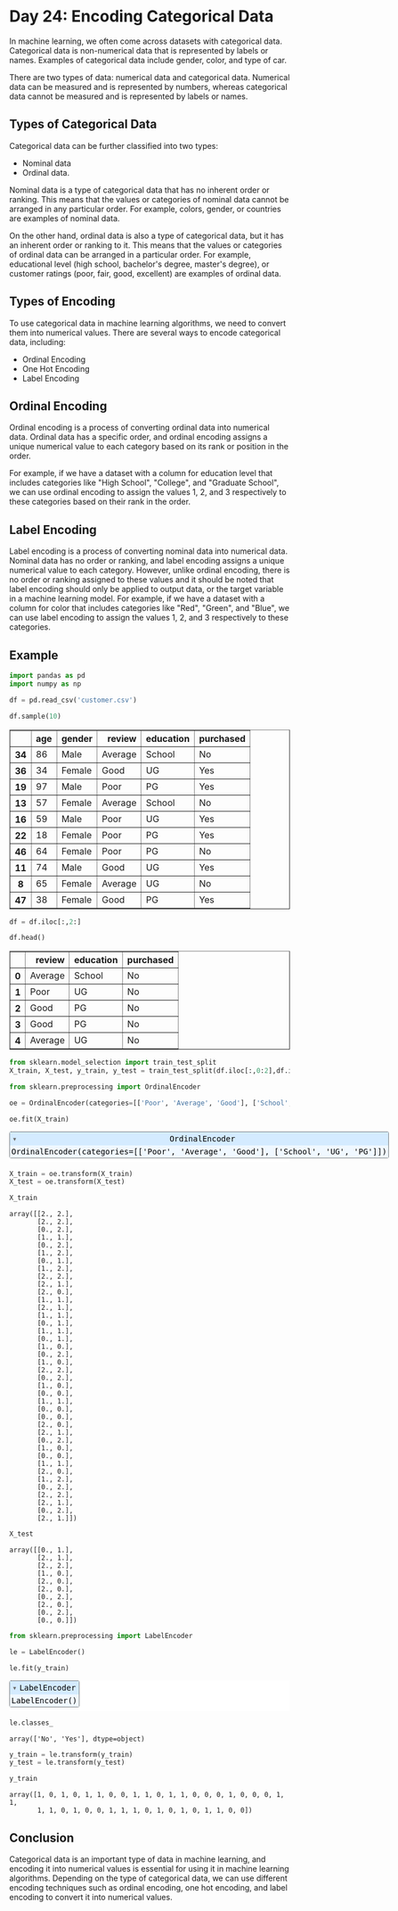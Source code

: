 # Day 24: Encoding Categorical Data

In machine learning, we often come across datasets with categorical data. Categorical data is non-numerical data that is represented by labels or names. Examples of categorical data include gender, color, and type of car.

There are two types of data: numerical data and categorical data. Numerical data can be measured and is represented by numbers, whereas categorical data cannot be measured and is represented by labels or names.


## Types of Categorical Data

Categorical data can be further classified into two types: 
- Nominal data 
- Ordinal data.

Nominal data is a type of categorical data that has no inherent order or ranking. This means that the values or categories of nominal data cannot be arranged in any particular order. For example, colors, gender, or countries are examples of nominal data.

On the other hand, ordinal data is also a type of categorical data, but it has an inherent order or ranking to it. This means that the values or categories of ordinal data can be arranged in a particular order. For example, educational level (high school, bachelor's degree, master's degree), or customer ratings (poor, fair, good, excellent) are examples of ordinal data.


## Types of Encoding

To use categorical data in machine learning algorithms, we need to convert them into numerical values. There are several ways to encode categorical data, including:

- Ordinal Encoding
- One Hot Encoding
- Label Encoding


## Ordinal Encoding

Ordinal encoding is a process of converting ordinal data into numerical data. Ordinal data has a specific order, and ordinal encoding assigns a unique numerical value to each category based on its rank or position in the order.

For example, if we have a dataset with a column for education level that includes categories like "High School", "College", and "Graduate School", we can use ordinal encoding to assign the values 1, 2, and 3 respectively to these categories based on their rank in the order.

## Label Encoding
Label encoding is a process of converting nominal data into numerical data. Nominal data has no order or ranking, and label encoding assigns a unique numerical value to each category. However, unlike ordinal encoding, there is no order or ranking assigned to these values and it should be noted that label encoding should only be applied to output data, or the target variable in a machine learning model.
For example, if we have a dataset with a column for color that includes categories like "Red", "Green", and "Blue", we can use label encoding to assign the values 1, 2, and 3 respectively to these categories.

## Example


```python
import pandas as pd
import numpy as np
```


```python
df = pd.read_csv('customer.csv')
```


```python
df.sample(10)
```




<div>
<style scoped>
    .dataframe tbody tr th:only-of-type {
        vertical-align: middle;
    }

    .dataframe tbody tr th {
        vertical-align: top;
    }

    .dataframe thead th {
        text-align: right;
    }
</style>
<table border="1" class="dataframe">
  <thead>
    <tr style="text-align: right;">
      <th></th>
      <th>age</th>
      <th>gender</th>
      <th>review</th>
      <th>education</th>
      <th>purchased</th>
    </tr>
  </thead>
  <tbody>
    <tr>
      <th>34</th>
      <td>86</td>
      <td>Male</td>
      <td>Average</td>
      <td>School</td>
      <td>No</td>
    </tr>
    <tr>
      <th>36</th>
      <td>34</td>
      <td>Female</td>
      <td>Good</td>
      <td>UG</td>
      <td>Yes</td>
    </tr>
    <tr>
      <th>19</th>
      <td>97</td>
      <td>Male</td>
      <td>Poor</td>
      <td>PG</td>
      <td>Yes</td>
    </tr>
    <tr>
      <th>13</th>
      <td>57</td>
      <td>Female</td>
      <td>Average</td>
      <td>School</td>
      <td>No</td>
    </tr>
    <tr>
      <th>16</th>
      <td>59</td>
      <td>Male</td>
      <td>Poor</td>
      <td>UG</td>
      <td>Yes</td>
    </tr>
    <tr>
      <th>22</th>
      <td>18</td>
      <td>Female</td>
      <td>Poor</td>
      <td>PG</td>
      <td>Yes</td>
    </tr>
    <tr>
      <th>46</th>
      <td>64</td>
      <td>Female</td>
      <td>Poor</td>
      <td>PG</td>
      <td>No</td>
    </tr>
    <tr>
      <th>11</th>
      <td>74</td>
      <td>Male</td>
      <td>Good</td>
      <td>UG</td>
      <td>Yes</td>
    </tr>
    <tr>
      <th>8</th>
      <td>65</td>
      <td>Female</td>
      <td>Average</td>
      <td>UG</td>
      <td>No</td>
    </tr>
    <tr>
      <th>47</th>
      <td>38</td>
      <td>Female</td>
      <td>Good</td>
      <td>PG</td>
      <td>Yes</td>
    </tr>
  </tbody>
</table>
</div>




```python
df = df.iloc[:,2:]
```


```python
df.head()
```




<div>
<style scoped>
    .dataframe tbody tr th:only-of-type {
        vertical-align: middle;
    }

    .dataframe tbody tr th {
        vertical-align: top;
    }

    .dataframe thead th {
        text-align: right;
    }
</style>
<table border="1" class="dataframe">
  <thead>
    <tr style="text-align: right;">
      <th></th>
      <th>review</th>
      <th>education</th>
      <th>purchased</th>
    </tr>
  </thead>
  <tbody>
    <tr>
      <th>0</th>
      <td>Average</td>
      <td>School</td>
      <td>No</td>
    </tr>
    <tr>
      <th>1</th>
      <td>Poor</td>
      <td>UG</td>
      <td>No</td>
    </tr>
    <tr>
      <th>2</th>
      <td>Good</td>
      <td>PG</td>
      <td>No</td>
    </tr>
    <tr>
      <th>3</th>
      <td>Good</td>
      <td>PG</td>
      <td>No</td>
    </tr>
    <tr>
      <th>4</th>
      <td>Average</td>
      <td>UG</td>
      <td>No</td>
    </tr>
  </tbody>
</table>
</div>




```python
from sklearn.model_selection import train_test_split
X_train, X_test, y_train, y_test = train_test_split(df.iloc[:,0:2],df.iloc[:,-1], test_size=0.2)
```


```python
from sklearn.preprocessing import OrdinalEncoder
```


```python
oe = OrdinalEncoder(categories=[['Poor', 'Average', 'Good'], ['School', 'UG', 'PG']])
```


```python
oe.fit(X_train)
```




<style>#sk-container-id-1 {color: black;background-color: white;}#sk-container-id-1 pre{padding: 0;}#sk-container-id-1 div.sk-toggleable {background-color: white;}#sk-container-id-1 label.sk-toggleable__label {cursor: pointer;display: block;width: 100%;margin-bottom: 0;padding: 0.3em;box-sizing: border-box;text-align: center;}#sk-container-id-1 label.sk-toggleable__label-arrow:before {content: "▸";float: left;margin-right: 0.25em;color: #696969;}#sk-container-id-1 label.sk-toggleable__label-arrow:hover:before {color: black;}#sk-container-id-1 div.sk-estimator:hover label.sk-toggleable__label-arrow:before {color: black;}#sk-container-id-1 div.sk-toggleable__content {max-height: 0;max-width: 0;overflow: hidden;text-align: left;background-color: #f0f8ff;}#sk-container-id-1 div.sk-toggleable__content pre {margin: 0.2em;color: black;border-radius: 0.25em;background-color: #f0f8ff;}#sk-container-id-1 input.sk-toggleable__control:checked~div.sk-toggleable__content {max-height: 200px;max-width: 100%;overflow: auto;}#sk-container-id-1 input.sk-toggleable__control:checked~label.sk-toggleable__label-arrow:before {content: "▾";}#sk-container-id-1 div.sk-estimator input.sk-toggleable__control:checked~label.sk-toggleable__label {background-color: #d4ebff;}#sk-container-id-1 div.sk-label input.sk-toggleable__control:checked~label.sk-toggleable__label {background-color: #d4ebff;}#sk-container-id-1 input.sk-hidden--visually {border: 0;clip: rect(1px 1px 1px 1px);clip: rect(1px, 1px, 1px, 1px);height: 1px;margin: -1px;overflow: hidden;padding: 0;position: absolute;width: 1px;}#sk-container-id-1 div.sk-estimator {font-family: monospace;background-color: #f0f8ff;border: 1px dotted black;border-radius: 0.25em;box-sizing: border-box;margin-bottom: 0.5em;}#sk-container-id-1 div.sk-estimator:hover {background-color: #d4ebff;}#sk-container-id-1 div.sk-parallel-item::after {content: "";width: 100%;border-bottom: 1px solid gray;flex-grow: 1;}#sk-container-id-1 div.sk-label:hover label.sk-toggleable__label {background-color: #d4ebff;}#sk-container-id-1 div.sk-serial::before {content: "";position: absolute;border-left: 1px solid gray;box-sizing: border-box;top: 0;bottom: 0;left: 50%;z-index: 0;}#sk-container-id-1 div.sk-serial {display: flex;flex-direction: column;align-items: center;background-color: white;padding-right: 0.2em;padding-left: 0.2em;position: relative;}#sk-container-id-1 div.sk-item {position: relative;z-index: 1;}#sk-container-id-1 div.sk-parallel {display: flex;align-items: stretch;justify-content: center;background-color: white;position: relative;}#sk-container-id-1 div.sk-item::before, #sk-container-id-1 div.sk-parallel-item::before {content: "";position: absolute;border-left: 1px solid gray;box-sizing: border-box;top: 0;bottom: 0;left: 50%;z-index: -1;}#sk-container-id-1 div.sk-parallel-item {display: flex;flex-direction: column;z-index: 1;position: relative;background-color: white;}#sk-container-id-1 div.sk-parallel-item:first-child::after {align-self: flex-end;width: 50%;}#sk-container-id-1 div.sk-parallel-item:last-child::after {align-self: flex-start;width: 50%;}#sk-container-id-1 div.sk-parallel-item:only-child::after {width: 0;}#sk-container-id-1 div.sk-dashed-wrapped {border: 1px dashed gray;margin: 0 0.4em 0.5em 0.4em;box-sizing: border-box;padding-bottom: 0.4em;background-color: white;}#sk-container-id-1 div.sk-label label {font-family: monospace;font-weight: bold;display: inline-block;line-height: 1.2em;}#sk-container-id-1 div.sk-label-container {text-align: center;}#sk-container-id-1 div.sk-container {/* jupyter's `normalize.less` sets `[hidden] { display: none; }` but bootstrap.min.css set `[hidden] { display: none !important; }` so we also need the `!important` here to be able to override the default hidden behavior on the sphinx rendered scikit-learn.org. See: https://github.com/scikit-learn/scikit-learn/issues/21755 */display: inline-block !important;position: relative;}#sk-container-id-1 div.sk-text-repr-fallback {display: none;}</style><div id="sk-container-id-1" class="sk-top-container"><div class="sk-text-repr-fallback"><pre>OrdinalEncoder(categories=[[&#x27;Poor&#x27;, &#x27;Average&#x27;, &#x27;Good&#x27;], [&#x27;School&#x27;, &#x27;UG&#x27;, &#x27;PG&#x27;]])</pre><b>In a Jupyter environment, please rerun this cell to show the HTML representation or trust the notebook. <br />On GitHub, the HTML representation is unable to render, please try loading this page with nbviewer.org.</b></div><div class="sk-container" hidden><div class="sk-item"><div class="sk-estimator sk-toggleable"><input class="sk-toggleable__control sk-hidden--visually" id="sk-estimator-id-1" type="checkbox" checked><label for="sk-estimator-id-1" class="sk-toggleable__label sk-toggleable__label-arrow">OrdinalEncoder</label><div class="sk-toggleable__content"><pre>OrdinalEncoder(categories=[[&#x27;Poor&#x27;, &#x27;Average&#x27;, &#x27;Good&#x27;], [&#x27;School&#x27;, &#x27;UG&#x27;, &#x27;PG&#x27;]])</pre></div></div></div></div></div>




```python
X_train = oe.transform(X_train)
X_test = oe.transform(X_test)
```


```python
X_train

```




    array([[2., 2.],
           [2., 2.],
           [0., 2.],
           [1., 1.],
           [0., 2.],
           [1., 2.],
           [0., 1.],
           [1., 2.],
           [2., 2.],
           [2., 1.],
           [2., 0.],
           [1., 1.],
           [2., 1.],
           [1., 1.],
           [0., 1.],
           [1., 1.],
           [0., 1.],
           [1., 0.],
           [0., 2.],
           [1., 0.],
           [2., 2.],
           [0., 2.],
           [1., 0.],
           [0., 0.],
           [1., 1.],
           [0., 0.],
           [0., 0.],
           [2., 0.],
           [2., 1.],
           [0., 2.],
           [1., 0.],
           [0., 0.],
           [1., 1.],
           [2., 0.],
           [1., 2.],
           [0., 2.],
           [2., 2.],
           [2., 1.],
           [0., 2.],
           [2., 1.]])




```python
X_test
```




    array([[0., 1.],
           [2., 1.],
           [2., 2.],
           [1., 0.],
           [2., 0.],
           [2., 0.],
           [0., 2.],
           [2., 0.],
           [0., 2.],
           [0., 0.]])




```python
from sklearn.preprocessing import LabelEncoder
```


```python
le = LabelEncoder()
```


```python
le.fit(y_train)
```




<style>#sk-container-id-2 {color: black;background-color: white;}#sk-container-id-2 pre{padding: 0;}#sk-container-id-2 div.sk-toggleable {background-color: white;}#sk-container-id-2 label.sk-toggleable__label {cursor: pointer;display: block;width: 100%;margin-bottom: 0;padding: 0.3em;box-sizing: border-box;text-align: center;}#sk-container-id-2 label.sk-toggleable__label-arrow:before {content: "▸";float: left;margin-right: 0.25em;color: #696969;}#sk-container-id-2 label.sk-toggleable__label-arrow:hover:before {color: black;}#sk-container-id-2 div.sk-estimator:hover label.sk-toggleable__label-arrow:before {color: black;}#sk-container-id-2 div.sk-toggleable__content {max-height: 0;max-width: 0;overflow: hidden;text-align: left;background-color: #f0f8ff;}#sk-container-id-2 div.sk-toggleable__content pre {margin: 0.2em;color: black;border-radius: 0.25em;background-color: #f0f8ff;}#sk-container-id-2 input.sk-toggleable__control:checked~div.sk-toggleable__content {max-height: 200px;max-width: 100%;overflow: auto;}#sk-container-id-2 input.sk-toggleable__control:checked~label.sk-toggleable__label-arrow:before {content: "▾";}#sk-container-id-2 div.sk-estimator input.sk-toggleable__control:checked~label.sk-toggleable__label {background-color: #d4ebff;}#sk-container-id-2 div.sk-label input.sk-toggleable__control:checked~label.sk-toggleable__label {background-color: #d4ebff;}#sk-container-id-2 input.sk-hidden--visually {border: 0;clip: rect(1px 1px 1px 1px);clip: rect(1px, 1px, 1px, 1px);height: 1px;margin: -1px;overflow: hidden;padding: 0;position: absolute;width: 1px;}#sk-container-id-2 div.sk-estimator {font-family: monospace;background-color: #f0f8ff;border: 1px dotted black;border-radius: 0.25em;box-sizing: border-box;margin-bottom: 0.5em;}#sk-container-id-2 div.sk-estimator:hover {background-color: #d4ebff;}#sk-container-id-2 div.sk-parallel-item::after {content: "";width: 100%;border-bottom: 1px solid gray;flex-grow: 1;}#sk-container-id-2 div.sk-label:hover label.sk-toggleable__label {background-color: #d4ebff;}#sk-container-id-2 div.sk-serial::before {content: "";position: absolute;border-left: 1px solid gray;box-sizing: border-box;top: 0;bottom: 0;left: 50%;z-index: 0;}#sk-container-id-2 div.sk-serial {display: flex;flex-direction: column;align-items: center;background-color: white;padding-right: 0.2em;padding-left: 0.2em;position: relative;}#sk-container-id-2 div.sk-item {position: relative;z-index: 1;}#sk-container-id-2 div.sk-parallel {display: flex;align-items: stretch;justify-content: center;background-color: white;position: relative;}#sk-container-id-2 div.sk-item::before, #sk-container-id-2 div.sk-parallel-item::before {content: "";position: absolute;border-left: 1px solid gray;box-sizing: border-box;top: 0;bottom: 0;left: 50%;z-index: -1;}#sk-container-id-2 div.sk-parallel-item {display: flex;flex-direction: column;z-index: 1;position: relative;background-color: white;}#sk-container-id-2 div.sk-parallel-item:first-child::after {align-self: flex-end;width: 50%;}#sk-container-id-2 div.sk-parallel-item:last-child::after {align-self: flex-start;width: 50%;}#sk-container-id-2 div.sk-parallel-item:only-child::after {width: 0;}#sk-container-id-2 div.sk-dashed-wrapped {border: 1px dashed gray;margin: 0 0.4em 0.5em 0.4em;box-sizing: border-box;padding-bottom: 0.4em;background-color: white;}#sk-container-id-2 div.sk-label label {font-family: monospace;font-weight: bold;display: inline-block;line-height: 1.2em;}#sk-container-id-2 div.sk-label-container {text-align: center;}#sk-container-id-2 div.sk-container {/* jupyter's `normalize.less` sets `[hidden] { display: none; }` but bootstrap.min.css set `[hidden] { display: none !important; }` so we also need the `!important` here to be able to override the default hidden behavior on the sphinx rendered scikit-learn.org. See: https://github.com/scikit-learn/scikit-learn/issues/21755 */display: inline-block !important;position: relative;}#sk-container-id-2 div.sk-text-repr-fallback {display: none;}</style><div id="sk-container-id-2" class="sk-top-container"><div class="sk-text-repr-fallback"><pre>LabelEncoder()</pre><b>In a Jupyter environment, please rerun this cell to show the HTML representation or trust the notebook. <br />On GitHub, the HTML representation is unable to render, please try loading this page with nbviewer.org.</b></div><div class="sk-container" hidden><div class="sk-item"><div class="sk-estimator sk-toggleable"><input class="sk-toggleable__control sk-hidden--visually" id="sk-estimator-id-2" type="checkbox" checked><label for="sk-estimator-id-2" class="sk-toggleable__label sk-toggleable__label-arrow">LabelEncoder</label><div class="sk-toggleable__content"><pre>LabelEncoder()</pre></div></div></div></div></div>




```python
le.classes_
```




    array(['No', 'Yes'], dtype=object)




```python
y_train = le.transform(y_train)
y_test = le.transform(y_test)
```


```python
y_train
```




    array([1, 0, 1, 0, 1, 1, 0, 0, 1, 1, 0, 1, 1, 0, 0, 0, 1, 0, 0, 0, 1, 1,
           1, 1, 0, 1, 0, 0, 1, 1, 1, 0, 1, 0, 1, 0, 1, 1, 0, 0])



## Conclusion

Categorical data is an important type of data in machine learning, and encoding it into numerical values is essential for using it in machine learning algorithms. Depending on the type of categorical data, we can use different encoding techniques such as ordinal encoding, one hot encoding, and label encoding to convert it into numerical values.
